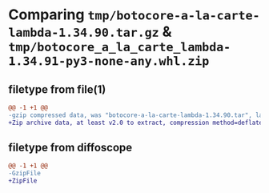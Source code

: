 # Comparing `tmp/botocore-a-la-carte-lambda-1.34.90.tar.gz` & `tmp/botocore_a_la_carte_lambda-1.34.91-py3-none-any.whl.zip`

## filetype from file(1)

```diff
@@ -1 +1 @@
-gzip compressed data, was "botocore-a-la-carte-lambda-1.34.90.tar", last modified: Wed Apr 24 01:02:17 2024, max compression
+Zip archive data, at least v2.0 to extract, compression method=deflate
```

## filetype from diffoscope

```diff
@@ -1 +1 @@
-GzipFile
+ZipFile
```


